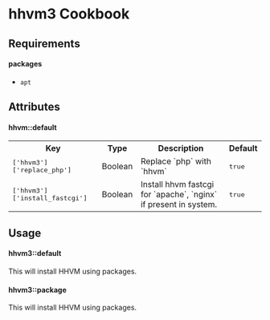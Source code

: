 hhvm3 Cookbook
=============

Requirements
------------

#### packages
- `apt`

Attributes
----------

#### hhvm::default
<table>
  <tr>
    <th>Key</th>
    <th>Type</th>
    <th>Description</th>
    <th>Default</th>
  </tr>
  <tr>
    <td><tt>['hhvm3']['replace_php']</tt></td>
    <td>Boolean</td>
    <td>Replace `php` with `hhvm`</td>
    <td><tt>true</tt></td>
  </tr>
  <tr>
    <td><tt>['hhvm3']['install_fastcgi']</tt></td>
    <td>Boolean</td>
    <td>Install hhvm fastcgi for `apache`, `nginx` if present in system.</td>
    <td><tt>true</tt></td>
  </tr>
</table>

Usage
-----
#### hhvm3::default

This will install HHVM using packages.

#### hhvm3::package

This will install HHVM using packages.
